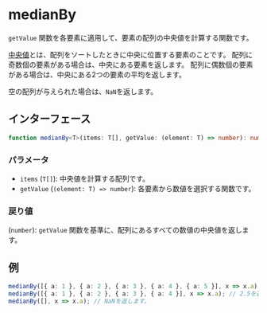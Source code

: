 # medianBy

`getValue` 関数を各要素に適用して、要素の配列の中央値を計算する関数です。

[中央値](./median.md)とは、配列をソートしたときに中央に位置する要素のことです。
配列に奇数個の要素がある場合は、中央にある要素を返します。
配列に偶数個の要素がある場合は、中央にある2つの要素の平均を返します。

空の配列が与えられた場合は、`NaN`を返します。

## インターフェース

```typescript
function medianBy<T>(items: T[], getValue: (element: T) => number): number;
```

### パラメータ

- `items` (`T[]`): 中央値を計算する配列です。
- `getValue` (`(element: T) => number`): 各要素から数値を選択する関数です。

### 戻り値

(`number`): `getValue` 関数を基準に、配列にあるすべての数値の中央値を返します。

## 例

```typescript
medianBy([{ a: 1 }, { a: 2 }, { a: 3 }, { a: 4 }, { a: 5 }], x => x.a); // 3を返します。
medianBy([{ a: 1 }, { a: 2 }, { a: 3 }, { a: 4 }], x => x.a); // 2.5を返します。
medianBy([], x => x.a); // NaNを返します。
```
